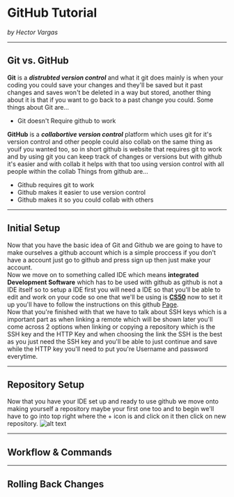 # GitHub Tutorial

_by Hector Vargas_

---
## Git vs. GitHub
**Git** is a _**distrubted version control**_ and what it git does mainly is when your coding you could save your changes and they'll be saved but it past changes and saves won't be deleted in a way but stored, another thing about it is that if you want to go back to a past change you could.
Some things about Git are...
- Git doesn't Require github to work

**GitHub** is a _**collabortive version control**_ platform which uses git for it's version control and other people could also collab on the same thing as youif you wanted too, so in short github is website that requires git to work and by using git you can keep track of changes or versions but with github it's easier and with collab it helps with that too using version control with all people within the collab
Things from github are...
- Github requires git to work
- Github makes it easier to use version control
- Github makes it so you could collab with others

---
## Initial Setup
Now that you have the basic idea of Git and Github we are going to have to make ourselves a github account which is a simple proccess if you don't have a account just go to github and press sign up then just make your account.  
Now we move on to something called IDE which means **integrated Development Software** which has to be used with github as github is not a IDE itself so to setup a IDE first you will need a IDE so that you'll be able to edit and work on your code so one that we'll be using is **[CS50](https://ide.cs50.io/)** now to set it up you'll have to follow the instructions on this github [Page](https://github.com/hstatsep/ide50).  
Now that you're finished with that we have to talk about SSH keys which is a important part as when linking a remote which will be shown later you'll come across 2 options when linking or copying a repository which is the SSH key and the HTTP Key and when choosing the link the SSH is the best as you just need the SSH key and you'll be able to just continue and save while the HTTP key you'll need to put you're Username and password everytime.


---
## Repository Setup
Now that you have your IDE set up and ready to use github we move onto making yourself a repository maybe your first one too and to begin we'll have to go into top right where the + icon is and click on it then click on new repository.
![alt text](https://i.gyazo.com/b7e979aa7aafcfdf7b44cdee30490e87.png)


---
## Workflow & Commands



---
## Rolling Back Changes